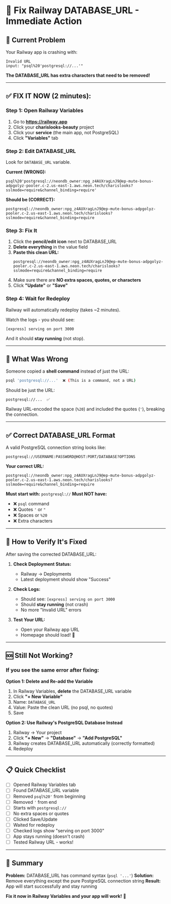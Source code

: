 # 🔧 Fix Railway DATABASE_URL - Immediate Action

## 🚨 Current Problem

Your Railway app is crashing with:
```
Invalid URL
input: "psql%20'postgresql://...'"
```

**The DATABASE_URL has extra characters that need to be removed!**

---

## ✅ **FIX IT NOW (2 minutes):**

### **Step 1: Open Railway Variables**

1. Go to **https://railway.app**
2. Click your **charislooks-beauty** project
3. Click your **service** (the main app, not PostgreSQL)
4. Click **"Variables"** tab

### **Step 2: Edit DATABASE_URL**

Look for `DATABASE_URL` variable.

**Current (WRONG):**
```
psql%20'postgresql://neondb_owner:npg_z4AUXragLnJ9@ep-mute-bonus-adpgolyz-pooler.c-2.us-east-1.aws.neon.tech/charislooks?sslmode=require&channel_binding=require'
```

**Should be (CORRECT):**
```
postgresql://neondb_owner:npg_z4AUXragLnJ9@ep-mute-bonus-adpgolyz-pooler.c-2.us-east-1.aws.neon.tech/charislooks?sslmode=require&channel_binding=require
```

### **Step 3: Fix It**

1. Click the **pencil/edit icon** next to DATABASE_URL
2. **Delete everything** in the value field
3. **Paste this clean URL:**
   ```
   postgresql://neondb_owner:npg_z4AUXragLnJ9@ep-mute-bonus-adpgolyz-pooler.c-2.us-east-1.aws.neon.tech/charislooks?sslmode=require&channel_binding=require
   ```
4. Make sure there are **NO extra spaces, quotes, or characters**
5. Click **"Update"** or **"Save"**

### **Step 4: Wait for Redeploy**

Railway will automatically redeploy (takes ~2 minutes).

Watch the logs - you should see:
```
[express] serving on port 3000
```

And it should **stay running** (not stop).

---

## 🎯 **What Was Wrong**

Someone copied a **shell command** instead of just the URL:
```bash
psql 'postgresql://...'  ❌ (This is a command, not a URL)
```

Should be just the URL:
```
postgresql://...  ✅
```

Railway URL-encoded the space (`%20`) and included the quotes (`'`), breaking the connection.

---

## ✅ **Correct DATABASE_URL Format**

A valid PostgreSQL connection string looks like:
```
postgresql://USERNAME:PASSWORD@HOST:PORT/DATABASE?OPTIONS
```

**Your correct URL:**
```
postgresql://neondb_owner:npg_z4AUXragLnJ9@ep-mute-bonus-adpgolyz-pooler.c-2.us-east-1.aws.neon.tech/charislooks?sslmode=require&channel_binding=require
```

**Must start with:** `postgresql://`
**Must NOT have:** 
- ❌ `psql` command
- ❌ Quotes `'` or `"`
- ❌ Spaces or `%20`
- ❌ Extra characters

---

## 🧪 **How to Verify It's Fixed**

After saving the corrected DATABASE_URL:

1. **Check Deployment Status:**
   - Railway → Deployments
   - Latest deployment should show "Success"

2. **Check Logs:**
   - Should see: `[express] serving on port 3000`
   - Should **stay running** (not crash)
   - No more "Invalid URL" errors

3. **Test Your URL:**
   - Open your Railway app URL
   - Homepage should load! 🎉

---

## 🆘 **Still Not Working?**

### If you see the same error after fixing:

**Option 1: Delete and Re-add the Variable**

1. In Railway Variables, **delete** the DATABASE_URL variable
2. Click **"+ New Variable"**
3. Name: `DATABASE_URL`
4. Value: Paste the clean URL (no psql, no quotes)
5. Save

**Option 2: Use Railway's PostgreSQL Database Instead**

1. Railway → Your project
2. Click **"+ New"** → **"Database"** → **"Add PostgreSQL"**
3. Railway creates DATABASE_URL automatically (correctly formatted)
4. Redeploy

---

## 📋 **Quick Checklist**

- [ ] Opened Railway Variables tab
- [ ] Found DATABASE_URL variable
- [ ] Removed `psql%20'` from beginning
- [ ] Removed `'` from end
- [ ] Starts with `postgresql://`
- [ ] No extra spaces or quotes
- [ ] Clicked Save/Update
- [ ] Waited for redeploy
- [ ] Checked logs show "serving on port 3000"
- [ ] App stays running (doesn't crash)
- [ ] Tested Railway URL - works!

---

## 🎯 **Summary**

**Problem:** DATABASE_URL has command syntax (`psql '...'`)
**Solution:** Remove everything except the pure PostgreSQL connection string
**Result:** App will start successfully and stay running

**Fix it now in Railway Variables and your app will work!** 🚀

